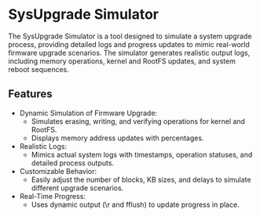 # SysUpgrade Simulator

The SysUpgrade Simulator is a tool designed to simulate a system upgrade process, providing detailed logs and progress updates to mimic real-world firmware upgrade scenarios. The simulator generates realistic output logs, including memory operations, kernel and RootFS updates, and system reboot sequences.


 ## Features

* Dynamic Simulation of Firmware Upgrade:
	* Simulates erasing, writing, and verifying operations for kernel and RootFS.
	* Displays memory address updates with percentages.
* Realistic Logs:
	* Mimics actual system logs with timestamps, operation statuses, and detailed process outputs.
* Customizable Behavior:
	* Easily adjust the number of blocks, KB sizes, and delays to simulate different upgrade scenarios.
* Real-Time Progress:
	* Uses dynamic output (\r and fflush) to update progress in place.
